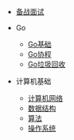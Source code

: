 
* [备战面试](./docs/a-1备战面试.md)
  
* Go

  * [Go基础](./docs/b-1Go基础.md)
  * [Go协程](./docs/b-2Go协程.md)
  * [Go垃圾回收](./docs/b-3Go垃圾回收.md)

* 计算机基础

  * [计算机网络](./docs/c-1计算机网络.md)
  * [数据结构](./docs/c-2数据结构.md)
  * [算法](./docs/c-3算法.md)
  * [操作系统](./docs/c-4操作系统.md)

  


